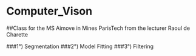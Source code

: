 # Computer_Vison
##Class for the MS Aimove in Mines ParisTech from the lecturer Raoul de Charette

###1°) Segmentation
###2°) Model Fitting
###3°) Filtering
